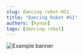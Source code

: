 ```yaml
---
slug: dancing-robot-051
title: "Dancing Robot #51"
authors: [kynan]
tags: [dancing-robot]
---
```


![Example banner](/img/stories/dancing-robot_new/051.png)
